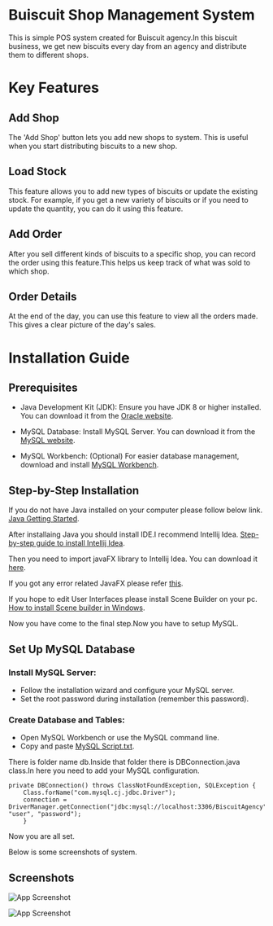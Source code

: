 
# Buiscuit Shop Management System

This is simple POS system created for Buiscuit agency.In this biscuit business, we get new biscuits every day from an agency and distribute them to different shops. 

# Key Features

## Add Shop
The 'Add Shop' button lets you add new shops to system. This is useful when you start distributing biscuits to a new shop. 

## Load Stock
This feature allows you to add new types of biscuits or update the existing stock. For example, if you get a new variety of biscuits or if you need to update the quantity, you can do it using this feature. 

## Add Order
After you sell different kinds of biscuits to a specific shop, you can record the order using this feature.This helps us keep track of what was sold to which shop. 

## Order Details
At the end of the day, you can use this feature to view all the orders made. This gives a clear picture of the day's sales.

# Installation Guide

## Prerequisites

- Java Development Kit (JDK): Ensure you have JDK 8 or higher installed. You can download it from the [Oracle website](https://www.oracle.com/java/technologies/downloads/#java11).

- MySQL Database: Install MySQL Server. You can download it from the [MySQL website](https://dev.mysql.com/downloads/mysql/).

- MySQL Workbench: (Optional) For easier database management, download and install [MySQL Workbench](https://dev.mysql.com/downloads/workbench/).

## Step-by-Step Installation

If you do not have Java installed on your computer please follow below link.
[Java Getting Started](https://www.w3schools.com/java/java_getstarted.asp).

After installaing Java you should install IDE.I recommend Intellij Idea. [Step-by-step guide to install Intellij Idea](https://www.geeksforgeeks.org/step-by-step-guide-to-install-intellij-idea/).

Then you need to import javaFX library to Intellij Idea.
You can download it [here](https://openjfx.io/).

If you got any error related JavaFX please refer [this](https://openjfx.io/openjfx-docs/#IDE-Intellij).

If you hope to edit User Interfaces please install Scene Builder on your pc. [How to install Scene builder in Windows](https://medium.com/@oshadaeraboy/how-to-install-scene-builder-in-windows-and-configure-in-intellij-idea-7291a23a7de7).

Now you have come to the final step.Now you have to setup MySQL.

## Set Up MySQL Database

### Install MySQL Server:
- Follow the installation wizard and configure your MySQL server.
- Set the root password during installation (remember this password).

### Create Database and Tables:

- Open MySQL Workbench or use the MySQL command line.
- Copy and paste [MySQL Script.txt](https://github.com/Imesh-Isuranga/POS4Agency-JavaFX/blob/main/MySQL%20Script.txt).

There is folder name db.Inside that folder there is DBConnection.java class.In here you need to add your MySQL configuration.

```
private DBConnection() throws ClassNotFoundException, SQLException {
    Class.forName("com.mysql.cj.jdbc.Driver");
    connection = DriverManager.getConnection("jdbc:mysql://localhost:3306/BiscuitAgency", "user", "password");
    }

````

Now you are all set.

Below is some screenshots of system.

## Screenshots

![App Screenshot](https://raw.githubusercontent.com/Imesh-Isuranga/POS4Agency-JavaFX/main/ScreenShots/1.png)

![App Screenshot](https://raw.githubusercontent.com/Imesh-Isuranga/POS4Agency-JavaFX/main/ScreenShots/2.png)









